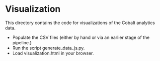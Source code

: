 # Visualization

This directory contains the code for visualizations of the Cobalt analytics data.

- Populate the CSV files (either by hand or via an earlier stage of the pipeline.)
- Run the script generate_data_js.py.
- Load visualization.html in your browser.
